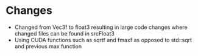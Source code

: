 # Changes

* Changed from Vec3f to float3 resulting in large code changes where changed files can be found in srcFloat3
* Using CUDA functions such as sqrtf and fmaxf as opposed to std::sqrt and previous max function
